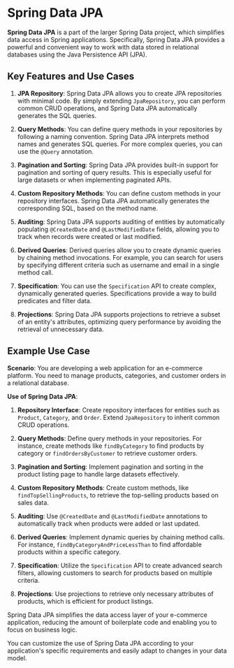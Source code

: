 # Spring Data JPA

**Spring Data JPA** is a part of the larger Spring Data project, which simplifies data access in Spring applications. Specifically, Spring Data JPA provides a powerful and convenient way to work with data stored in relational databases using the Java Persistence API (JPA).

## Key Features and Use Cases

1. **JPA Repository**: Spring Data JPA allows you to create JPA repositories with minimal code. By simply extending `JpaRepository`, you can perform common CRUD operations, and Spring Data JPA automatically generates the SQL queries.

2. **Query Methods**: You can define query methods in your repositories by following a naming convention. Spring Data JPA interprets method names and generates SQL queries. For more complex queries, you can use the `@Query` annotation.

3. **Pagination and Sorting**: Spring Data JPA provides built-in support for pagination and sorting of query results. This is especially useful for large datasets or when implementing paginated APIs.

4. **Custom Repository Methods**: You can define custom methods in your repository interfaces. Spring Data JPA automatically generates the corresponding SQL, based on the method name.

5. **Auditing**: Spring Data JPA supports auditing of entities by automatically populating `@CreatedDate` and `@LastModifiedDate` fields, allowing you to track when records were created or last modified.

6. **Derived Queries**: Derived queries allow you to create dynamic queries by chaining method invocations. For example, you can search for users by specifying different criteria such as username and email in a single method call.

7. **Specification**: You can use the `Specification` API to create complex, dynamically generated queries. Specifications provide a way to build predicates and filter data.

8. **Projections**: Spring Data JPA supports projections to retrieve a subset of an entity's attributes, optimizing query performance by avoiding the retrieval of unnecessary data.

## Example Use Case

**Scenario**: You are developing a web application for an e-commerce platform. You need to manage products, categories, and customer orders in a relational database.

**Use of Spring Data JPA**:

1. **Repository Interface**: Create repository interfaces for entities such as `Product`, `Category`, and `Order`. Extend `JpaRepository` to inherit common CRUD operations.

2. **Query Methods**: Define query methods in your repositories. For instance, create methods like `findByCategory` to find products by category or `findOrdersByCustomer` to retrieve customer orders.

3. **Pagination and Sorting**: Implement pagination and sorting in the product listing page to handle large datasets effectively.

4. **Custom Repository Methods**: Create custom methods, like `findTopSellingProducts`, to retrieve the top-selling products based on sales data.

5. **Auditing**: Use `@CreatedDate` and `@LastModifiedDate` annotations to automatically track when products were added or last updated.

6. **Derived Queries**: Implement dynamic queries by chaining method calls. For instance, `findByCategoryAndPriceLessThan` to find affordable products within a specific category.

7. **Specification**: Utilize the `Specification` API to create advanced search filters, allowing customers to search for products based on multiple criteria.

8. **Projections**: Use projections to retrieve only necessary attributes of products, which is efficient for product listings.

Spring Data JPA simplifies the data access layer of your e-commerce application, reducing the amount of boilerplate code and enabling you to focus on business logic.

You can customize the use of Spring Data JPA according to your application's specific requirements and easily adapt to changes in your data model.
